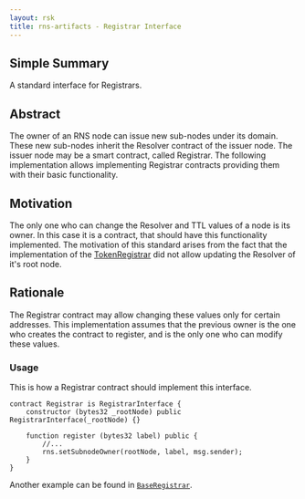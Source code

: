 ```yaml
---
layout: rsk
title: rns-artifacts - Registrar Interface
---
```


## Simple Summary
A standard interface for Registrars.

## Abstract
The owner of an RNS node can issue new sub-nodes under its domain. These new sub-nodes inherit the Resolver contract of the issuer node. The issuer node may be a smart contract, called Registrar.
The following implementation allows implementing Registrar contracts providing them with their basic functionality.

## Motivation
The only one who can change the Resolver and TTL values of a node is its owner. In this case it is a contract, that should have this functionality implemented.
The motivation of this standard arises from the fact that the implementation of the [TokenRegistrar](https://github.com/rnsdomains/RNS/blob/master/contracts/registrars/tokens/TokenRegistrar.sol) did not allow updating the Resolver of it's root node.

## Rationale
The Registrar contract may allow changing these values only for certain addresses. This implementation assumes that the previous owner is the one who creates the contract to register, and is the only one who can modify these values.

### Usage

This is how a Registrar contract should implement this interface.
```solidity
contract Registrar is RegistrarInterface {
    constructor (bytes32 _rootNode) public RegistrarInterface(_rootNode) {}

    function register (bytes32 label) public {
        //...
        rns.setSubnodeOwner(rootNode, label, msg.sender);
    }
}
```

Another example can be found in [`BaseRegistrar`](https://github.com/rnsdomains/rns-artifacts/blob/master/contracts/registrar/SubdomainRegistrar.sol).
